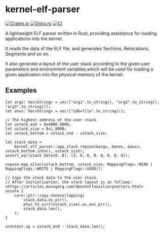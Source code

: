 # kernel-elf-parser

[![Crates.io](https://img.shields.io/crates/v/kernel-elf-parser)](https://crates.io/crates/kernel-elf-parser)
[![Docs.rs](https://docs.rs/kernel-elf-parser/badge.svg)](https://docs.rs/kernel-elf-parser)
[![CI](https://github.com/Azure-stars/kernel-elf-parser/actions/workflows/ci.yml/badge.svg?branch=main)](https://github.com/Azure-stars/kernel-elf-parser/actions/workflows/ci.yml)

A lightweight ELF parser written in Rust, providing assistance for loading applications into the kernel.

It reads the data of the ELF file, and generates Sections, Relocations, Segments and so on.

It also generate a layout of the user stack according to the given user parameters and environment variables,which will be 
used for loading a given application into the physical memory of the kernel.

## Examples

```rust,ignore
let args: Vec<String> = vec!["arg1".to_string(), "arg2".to_string(), "arg3".to_string()];
let envs: Vec<String> = vec!["LOG=file".to_string()];

// The highest address of the user stack.
let ustack_end = 0x4000_0000;
let ustack_size = 0x1_0000;
let ustack_bottom = ustack_end - ustack_size;

let stack_data =
    kernel_elf_parser::app_stack_region(&args, &envs, &auxv, ustack_bottom.into(), ustack_size);
assert_eq!(stack_data[0..8], [3, 0, 0, 0, 0, 0, 0, 0]);

uspace.map_alloc(ustack_bottom, ustack_size, MappingFlags::READ | MappingFlags::WRITE | MappingFlags::USER)?;

// Copy the stack data to the user stack.
// After initialization, the stack layout is as follows: <https://articles.manugarg.com/aboutelfauxiliaryvectors.html>
unsafe {
    core::ptr::copy_nonoverlapping(
        stack_data.as_ptr(),
        phys_to_virt(ustack_size).as_mut_ptr(),
        stack_data.len(),
    );
}

ucontext.sp = ustack_end - stack_data.len();

```